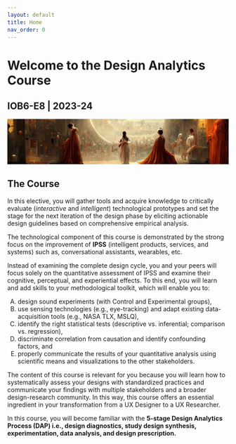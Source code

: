 ```yaml
---
layout: default
title: Home
nav_order: 0
---
```


<style type="text/css">
    ol { list-style-type: upper-alpha; }
</style>

# Welcome to the Design Analytics Course 
## IOB6-E8 | 2023-24

<p align="center">
  <img src="/assets/images/ml4d_banner.png" />
</p>

## The Course

In this elective, you will gather tools and acquire knowledge to critically evaluate (*interactive* and *intelligent*) technological prototypes and set the stage for the next iteration of the design phase by eliciting actionable design guidelines based on comprehensive empirical analysis.

The technological component of this course is demonstrated by the strong focus on the improvement of **IPSS** (intelligent products, services, and systems) such as, conversational assistants, wearables, etc.

Instead of examining the complete design cycle, you and your peers will focus solely on the quantitative assessment of IPSS and examine their cognitive, perceptual, and experiential effects.
To this end, you will learn and add skills to your methodological toolkit, which will enable you to:

1.  design sound experiments (with Control and Experimental groups),
2.  use sensing technologies (e.g., eye-tracking) and adapt existing data-acquisition tools (e.g., NASA TLX, MSLQ),
3.  identify the right statistical tests (descriptive vs. inferential; comparison vs. regression),
4.  discriminate correlation from causation and identify confounding factors, and
5.  properly communicate the results of your quantitative analysis using scientific means and visualizations to the other stakeholders.

The content of this course is relevant for you because you will learn how to systematically assess your designs with standardized practices and communicate your findings with multiple stakeholders and a broader design-research community.
In this way, this course offers an essential ingredient in your transformation from a UX Designer to a UX Researcher.

In this course, you will become familiar with the **5-stage Design Analytics Process (DAP) i.e., design diagnostics, study design synthesis, experimentation, data analysis, and design prescription.**
